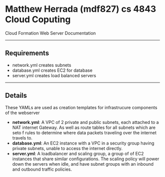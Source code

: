 # Matthew Herrada (mdf827) cs 4843 Cloud Coputing
Cloud Formation Web Server Documentation
__________

## Requirements
- network.yml creates subnets
- database.yml creates EC2 for database
- server.yml creates load balanced servers
__________
## Details
These YAMLs are used as creation templates for infrastrucure components of the webserver

- **network.yml**: A VPC of 2 private and public subnets, each attached to a NAT internet Gateway. As well as route tables for all subnets which are seto f rules to determine where data packets traveling over the internet travels to.
- **database.yml**: An EC2 instance with a VPC in a security group having private subnets, unable to access the internet directly.
- **server.yml**: A loadbalancer and scaling group, a group of of EC2 instances that share similar configurations. The scaling policy will power down the servers when idle, and have subnet groups with an inbound and outbound traffic policies.

